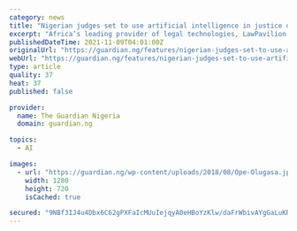 ```yaml
---
category: news
title: "Nigerian judges set to use artificial intelligence in justice delivery"
excerpt: "Africa’s leading provider of legal technologies, LawPavilion Business Solutions, is poised to introduce new Artificial Intelligence (AI) System geared towards smart justice delivery to Nigerian judges as they hold their biennial Judges Conference in Abuja."
publishedDateTime: 2021-11-09T04:01:00Z
originalUrl: "https://guardian.ng/features/nigerian-judges-set-to-use-artificial-intelligence-in-justice-delivery/"
webUrl: "https://guardian.ng/features/nigerian-judges-set-to-use-artificial-intelligence-in-justice-delivery/"
type: article
quality: 37
heat: 37
published: false

provider:
  name: The Guardian Nigeria
  domain: guardian.ng

topics:
  - AI

images:
  - url: "https://guardian.ng/wp-content/uploads/2018/08/Ope-Olugasa.jpg"
    width: 1280
    height: 720
    isCached: true

secured: "9NBf3IJ4u4Dbx6C62gPXFaIcMUuIejqyA0eHBoYzKlw/daFrWbivAYgGaLuKR9VfBEKJivG1xsqsDDDcMcMNCE8bbULhR7KeBY/Pyw4wp5H6FTZR3f+S4ZERaiVAy27FBZ3hPLIJZuYcQmE8HIajTRJgXs21GI2+IHzWrISV048LCCbrn7YA8QOkfmwOShQ8sYsXJuiVoFDpufwne7PJTWzHbJAimO5ljpjp9Hs42msOA/cpp1MUx8dqqx0YBGwOvUzjcKBO5dJPDE5LfG6fHUQ4u4EJOpLzi4bHldg4rF9TiJnmZVU7zj7bbNT+KOn4EMfFGwPh68dNJteopVtYN2Ms1PJb8XCkQ0Mo1Zu7nF4=;INX0iIzc99GQwGQl5JBVqg=="
---
```


